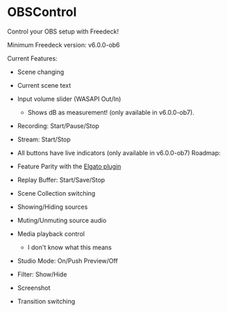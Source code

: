 # OBSControl

Control your OBS setup with Freedeck!  

Minimum Freedeck version: v6.0.0-ob6  

Current Features:

- Scene changing
- Current scene text
- Input volume slider (WASAPI Out/In)
  - Shows dB as measurement! (only available in v6.0.0-ob7).
- Recording: Start/Pause/Stop
- Stream: Start/Stop
- All buttons have live indicators (only available in v6.0.0-ob7)
Roadmap:

- Feature Parity with the [Elgato plugin](https://marketplace.elgato.com/product/obs-studio-35615969-830f-45c9-ba0a-1a295bba7fec)
- Replay Buffer: Start/Save/Stop
- Scene Collection switching
- Showing/Hiding sources
- Muting/Unmuting source audio
- Media playback control
  - I don't know what this means
- Studio Mode: On/Push Preview/Off
- Filter: Show/Hide
- Screenshot
- Transition switching
